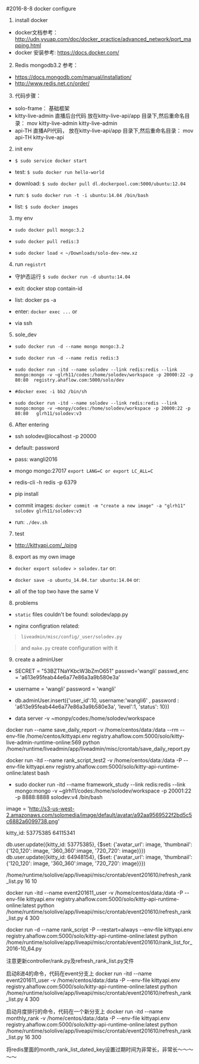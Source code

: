 #2016-8-8 docker configure
1. install docker
* docker文档参考：http://udn.yyuap.com/doc/docker_practice/advanced_network/port_mapping.html
* docker 安装参考: https://docs.docker.com/

2. Redis mongodb3.2 参考：
* https://docs.mongodb.com/manual/installation/
* http://www.redis.net.cn/order/

3. 代码步骤：
* solo-frame： 基础框架  
* kitty-live-admin 直播后台代码  放在kitty-live-api/app 目录下,然后重命名目录： mov kitty-live-admin  kitty-live-admin
* api-TH  直播API代码，  放在kitty-live-api/app 目录下,然后重命名目录： mov api-TH kitty-live-api

2. init env

* `$ sudo service docker start`

* test: `$ sudo docker run hello-world`

* download: `$ sudo docker pull dl.dockerpool.com:5000/ubuntu:12.04`

* run: `$ sudo docker run -t -i ubuntu:14.04 /bin/bash`

* list: `$ sudo docker images`

3. my env

* `sudo docker pull mongo:3.2`

* `sudo docker pull redis:3`

* `sudo docker load < ~/Downloads/solo-dev-new.xz`

4. run `registrt`

* 守护态运行 `$ sudo docker run -d ubuntu:14.04`

* exit: docker stop contain-id

* list: docker ps -a

* enter: `docker exec ...` or

* via ssh

5. sole_dev

* `sudo docker run -d --name mongo mongo:3.2`

* `sudo docker run -d --name redis redis:3`

* `sudo docker run -itd --name solodev --link redis:redis --link mongo:mongo -v ~glrh11/codes:/home/solodev/workspace -p 20000:22 -p 80:80  registry.ahaflow.com:5000/solo/dev`

* `#docker exec -i bb2 /bin/sh`

* `sudo docker run -itd --name solodev --link redis:redis --link mongo:mongo -v ~monpy/codes:/home/solodev/workspace -p 20000:22 -p 80:80   glrh11/solodev:v3`

6. After entering

* ssh solodev@localhost -p 20000
* default: password
* pass: wangli2016

* mongo mongo:27017 `export LANG=C or export LC_ALL=C`

* redis-cli -h redis -p 6379

* pip install

* commit images: `docker commit -m "create a new image" -a "glrh11" solodev glrh11/solodev:v3`

* run: `./dev.sh`

7. test

* http://kittyapi.com/_/ping

8. export as my own image

* `docker export solodev > solodev.tar` or:

* `docker save -o ubuntu_14.04.tar ubuntu:14.04` or:

* all of the top two have the same V

8. problems

* `static` files couldn't be found: solodev/app.py

* nginx configration related:

> `liveadmin/misc/config/_user/solodev.py`

> and `make.py` create configuration with it

9. create a adminUser

* SECRET = "53BZTNaYKbcW3bZmO651"  passwd='wangli'  passwd_enc = 'a613e95feab44e6a77e86a3a9b580e3a'

* username = 'wangli'  password = 'wangli'

* db.adminUser.insert({'user_id':10,   username:'wangli6' , password : 'a613e95feab44e6a77e86a3a9b580e3a', 'level':1, 'status': 10})


* data server -v ~monpy/codes:/home/solodev/workspace

docker run --name save_daily_report -v /home/centos/data:/data --rm  --env-file /home/centos/kittyapi.env registry.ahaflow.com:5000/solo/kitty-live-admin-runtime-online:569 python /home/runtime/liveadmin/app/liveadmin/misc/crontab/save_daily_report.py

docker run -itd --name rank_script_test2 -v /home/centos/data:/data -P --env-file kittyapi.env registry.ahaflow.com:5000/solo/kitty-api-runtime-online:latest bash

* sudo docker run -itd --name framework_study --link redis:redis --link mongo:mongo -v ~glrh11/codes:/home/solodev/workspace -p 20001:22 -p 8888:8888  solodev:v4 /bin/bash

image = 'http://s3-us-west-2.amazonaws.com/solomedia/image/default/avatar/a92aa9569522f2bd5c5c6882a6099738.png'

kitty_id: 53775385
64115341

db.user.update({kitty_id: 53775385}, {$set: {'avatar_url': image, 'thumbnail': {'120_120': image, '360_360':image, '720_720': image}}})
db.user.update({kitty_id: 64948154}, {$set: {'avatar_url': image, 'thumbnail': {'120_120': image, '360_360':image, '720_720': image}}})


/home/runtime/sololive/app/liveapi/misc/crontab/event201610/refresh_rank_list.py 16 10

docker run -itd --name event201611_user -v /home/centos/data:/data -P --env-file kittyapi.env registry.ahaflow.com:5000/solo/kitty-api-runtime-online:latest python /home/runtime/sololive/app/liveapi/misc/crontab/event201610/refresh_rank_list.py 4 300


docker run -d --name rank_script -P --restart=always --env-file kittyapi.env registry.ahaflow.com:5000/solo/kitty-api-runtime-online:latest python /home/runtime/sololive/app/liveapi/misc/crontab/event201610/rank_list_for_2016-10_64.py

注意更新controller/rank.py及refresh_rank_list.py文件

启动8进4的命令，代码在event分支上
docker run -itd --name event201611_user -v /home/centos/data:/data -P --env-file kittyapi.env registry.ahaflow.com:5000/solo/kitty-api-runtime-online:latest python /home/runtime/sololive/app/liveapi/misc/crontab/event201610/refresh_rank_list.py 4 300



启动月度排行的命令，代码在一个新分支上
docker run -itd --name monthly_rank -v /home/centos/data:/data -P --env-file kittyapi.env registry.ahaflow.com:5000/solo/kitty-api-runtime-online:latest python /home/runtime/sololive/app/liveapi/misc/crontab/event201610/refresh_rank_list.py 16 300

将redis里面的month_rank_list_dated_key设置过期时间为非常长，非常长～～～～～
